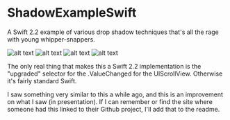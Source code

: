 # ShadowExampleSwift
A Swift 2.2 example of various drop shadow techniques that's all the rage with young whipper-snappers.

![alt text](http://ericd.net/github_images/Shadows/shadow1.png "Screen 1")
![alt text](http://ericd.net/github_images/Shadows/shadow2.png "Screen 2")
![alt text](http://ericd.net/github_images/Shadows/shadow3.png "Screen 3")
![alt text](http://ericd.net/github_images/Shadows/shadow4.png "Screen 4")

The only real thing that makes this a Swift 2.2 implementation is the "upgraded" selector for the .ValueChanged for the UIScrollView. Otherwise it's fairly standard Swift. 

I saw something very similar to this a while ago, and this is an improvement on what I saw (in presentation). If I can remember or find the site where someone had this linked to their Github project, I'll add that to the readme.

